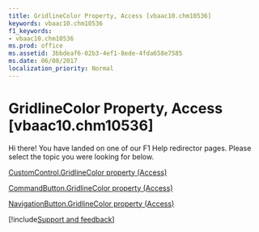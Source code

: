 ```yaml
---
title: GridlineColor Property, Access [vbaac10.chm10536]
keywords: vbaac10.chm10536
f1_keywords:
- vbaac10.chm10536
ms.prod: office
ms.assetid: 3bbdeaf6-02b3-4ef1-8ede-4fda658e7585
ms.date: 06/08/2017
localization_priority: Normal
---
```



# GridlineColor Property, Access [vbaac10.chm10536]

Hi there! You have landed on one of our F1 Help redirector pages. Please select the topic you were looking for below.

[CustomControl.GridlineColor property (Access)](https://msdn.microsoft.com/library/a07d7fb0-f538-a186-f016-0236a32ab276%28Office.15%29.aspx)

[CommandButton.GridlineColor property (Access)](https://msdn.microsoft.com/library/ef5addc8-5e29-ef8b-f7f6-0b91c68e9bc9%28Office.15%29.aspx)

[NavigationButton.GridlineColor property (Access)](https://msdn.microsoft.com/library/2f332449-f34d-f290-096a-95f6d4109c4c%28Office.15%29.aspx)

[!include[Support and feedback](~/includes/feedback-boilerplate.md)]